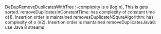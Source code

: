 DeDupRemoveDuplicatesWithTree :-complexity is o (log n), This is gets sorted.
removeDuplicatesInConstantTime: has complexity of constant time o(1). Insertion order is maintained
removesDuplicateNSqureAlgorithm: has complexity of o (n2). Insertion order is maintained
removeDuplicatesJava8: use Java 8 streams

